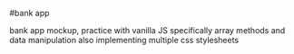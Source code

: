 #bank app

bank app mockup, practice with vanilla JS
specifically array methods and data manipulation
also implementing multiple css stylesheets
